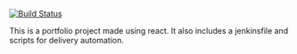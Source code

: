 [![Build Status](https://jenkins.niconico.io/buildStatus/icon?job=portfolio%2Fmaster)](https://jenkins.niconico.io/job/portfolio/job/master/)

This is a portfolio project made using react. It also includes a jenkinsfile and scripts for delivery automation.
